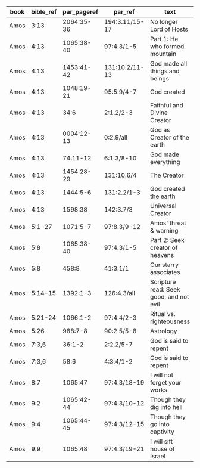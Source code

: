 <!--
https://urantia-book.org/urantiabook/bible_refs/Amos_1.html
bible_ref = Bible Chapter:Vers
par_pageref = UB 1st English Edition Page:Line
par_ref = UB Paper:Sec:Ppgh
type = See _readme
-->

| book | bible_ref | par_pageref | par_ref        | text                           | type |
| ---- | --------- | ----------- | -------------- | ------------------------------ | ---- |
| Amos | 3:13      | 2064:35-36  | 194:3.11/15-17 | No longer Lord of Hosts        | C    |
| Amos | 4:13      | 1065:38-40  | 97:4.3/1-5     | Part 1: He who formed mountain   | R    |
| Amos | 4:13      | 1453:41-42  | 131:10.2/11-13 | God made all things and beings | C    |
| Amos | 4:13      | 1048:19-21  | 95:5.9/4-7     | God created                    | C    |
| Amos | 4:13      | 34:6        | 2:1.2/2-3      | Faithful and Divine Creator    | C    |
| Amos | 4:13      | 0004:12-13  | 0:2.9/all      | God as Creator of the earth    | C    |
| Amos | 4:13      | 74:11-12    | 6:1.3/8-10     | God made everything            | C    |
| Amos | 4:13      | 1454:28-29  | 131:10.6/4     | The Creator                    | C    |
| Amos | 4:13      | 1444:5-6    | 131:2.2/1-3    | God created the earth          | C    |
| Amos | 4:13      | 1598:38     | 142:3.7/3      | Universal Creator              | C    |
| Amos | 5:1-27    | 1071:5-7    | 97:8.3/9-12    | Amos' threat & warning         | C    |
| Amos | 5:8       | 1065:38-40  | 97:4.3/1-5     | Part 2: Seek creator of heavens  | R    |
| Amos | 5:8       | 458:8       | 41:3.1/1       | Our starry associates          | C    |
| Amos | 5:14-15   | 1392:1-3    | 126:4.3/all    | Scripture read: Seek good, and not evil                 | R    |
| Amos | 5:21-24   | 1066:1-2    | 97:4.4/2-3     | Ritual vs. righteousness       | C    |
| Amos | 5:26      | 988:7-8     | 90:2.5/5-8     | Astrology                      | C    |
| Amos | 7:3,6     | 36:1-2      | 2:2.2/5-7      | God is said to repent          | C    |
| Amos | 7:3,6     | 58:6        | 4:3.4/1-2      | God is said to repent          | C    |
| Amos | 8:7       | 1065:47     | 97:4.3/18-19   | I will not forget your works   | R    |
| Amos | 9:2       | 1065:42-44  | 97:4.3/10-12   | Though they dig into hell      | R    |
| Amos | 9:4       | 1065:44-45  | 97:4.3/12-15   | Though they go into captivity  | R    |
| Amos | 9:9       | 1065:48     | 97:4.3/19-21   | I will sift house of Israel    | R    |
